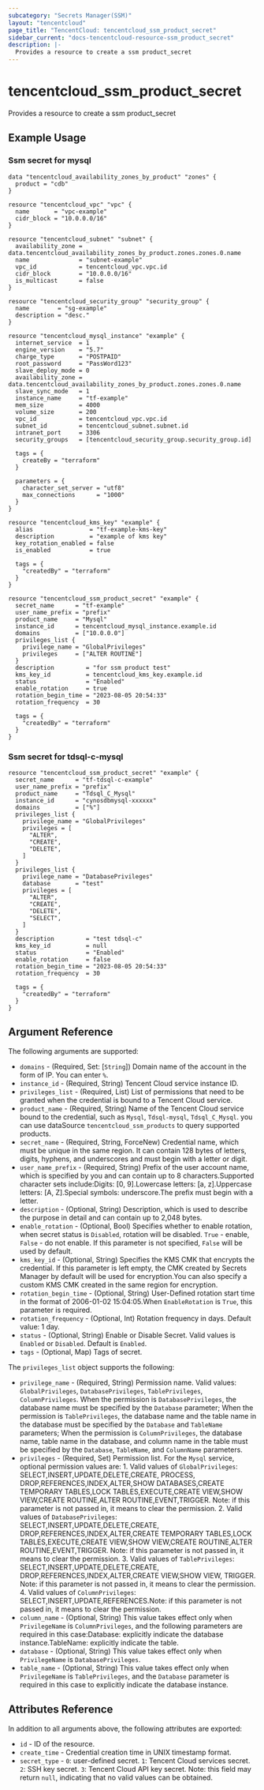 ```yaml
---
subcategory: "Secrets Manager(SSM)"
layout: "tencentcloud"
page_title: "TencentCloud: tencentcloud_ssm_product_secret"
sidebar_current: "docs-tencentcloud-resource-ssm_product_secret"
description: |-
  Provides a resource to create a ssm product_secret
---
```


# tencentcloud_ssm_product_secret

Provides a resource to create a ssm product_secret

## Example Usage

### Ssm secret for mysql

```hcl
data "tencentcloud_availability_zones_by_product" "zones" {
  product = "cdb"
}

resource "tencentcloud_vpc" "vpc" {
  name       = "vpc-example"
  cidr_block = "10.0.0.0/16"
}

resource "tencentcloud_subnet" "subnet" {
  availability_zone = data.tencentcloud_availability_zones_by_product.zones.zones.0.name
  name              = "subnet-example"
  vpc_id            = tencentcloud_vpc.vpc.id
  cidr_block        = "10.0.0.0/16"
  is_multicast      = false
}

resource "tencentcloud_security_group" "security_group" {
  name        = "sg-example"
  description = "desc."
}

resource "tencentcloud_mysql_instance" "example" {
  internet_service  = 1
  engine_version    = "5.7"
  charge_type       = "POSTPAID"
  root_password     = "PassWord123"
  slave_deploy_mode = 0
  availability_zone = data.tencentcloud_availability_zones_by_product.zones.zones.0.name
  slave_sync_mode   = 1
  instance_name     = "tf-example"
  mem_size          = 4000
  volume_size       = 200
  vpc_id            = tencentcloud_vpc.vpc.id
  subnet_id         = tencentcloud_subnet.subnet.id
  intranet_port     = 3306
  security_groups   = [tencentcloud_security_group.security_group.id]

  tags = {
    createBy = "terraform"
  }

  parameters = {
    character_set_server = "utf8"
    max_connections      = "1000"
  }
}

resource "tencentcloud_kms_key" "example" {
  alias                = "tf-example-kms-key"
  description          = "example of kms key"
  key_rotation_enabled = false
  is_enabled           = true

  tags = {
    "createdBy" = "terraform"
  }
}

resource "tencentcloud_ssm_product_secret" "example" {
  secret_name      = "tf-example"
  user_name_prefix = "prefix"
  product_name     = "Mysql"
  instance_id      = tencentcloud_mysql_instance.example.id
  domains          = ["10.0.0.0"]
  privileges_list {
    privilege_name = "GlobalPrivileges"
    privileges     = ["ALTER ROUTINE"]
  }
  description         = "for ssm product test"
  kms_key_id          = tencentcloud_kms_key.example.id
  status              = "Enabled"
  enable_rotation     = true
  rotation_begin_time = "2023-08-05 20:54:33"
  rotation_frequency  = 30

  tags = {
    "createdBy" = "terraform"
  }
}
```

### Ssm secret for tdsql-c-mysql

```hcl
resource "tencentcloud_ssm_product_secret" "example" {
  secret_name      = "tf-tdsql-c-example"
  user_name_prefix = "prefix"
  product_name     = "Tdsql_C_Mysql"
  instance_id      = "cynosdbmysql-xxxxxx"
  domains          = ["%"]
  privileges_list {
    privilege_name = "GlobalPrivileges"
    privileges = [
      "ALTER",
      "CREATE",
      "DELETE",
    ]
  }
  privileges_list {
    privilege_name = "DatabasePrivileges"
    database       = "test"
    privileges = [
      "ALTER",
      "CREATE",
      "DELETE",
      "SELECT",
    ]
  }
  description         = "test tdsql-c"
  kms_key_id          = null
  status              = "Enabled"
  enable_rotation     = false
  rotation_begin_time = "2023-08-05 20:54:33"
  rotation_frequency  = 30

  tags = {
    "createdBy" = "terraform"
  }
}
```

## Argument Reference

The following arguments are supported:

* `domains` - (Required, Set: [`String`]) Domain name of the account in the form of IP. You can enter `%`.
* `instance_id` - (Required, String) Tencent Cloud service instance ID.
* `privileges_list` - (Required, List) List of permissions that need to be granted when the credential is bound to a Tencent Cloud service.
* `product_name` - (Required, String) Name of the Tencent Cloud service bound to the credential, such as `Mysql`, `Tdsql-mysql`, `Tdsql_C_Mysql`. you can use dataSource `tencentcloud_ssm_products` to query supported products.
* `secret_name` - (Required, String, ForceNew) Credential name, which must be unique in the same region. It can contain 128 bytes of letters, digits, hyphens, and underscores and must begin with a letter or digit.
* `user_name_prefix` - (Required, String) Prefix of the user account name, which is specified by you and can contain up to 8 characters.Supported character sets include:Digits: [0, 9].Lowercase letters: [a, z].Uppercase letters: [A, Z].Special symbols: underscore.The prefix must begin with a letter.
* `description` - (Optional, String) Description, which is used to describe the purpose in detail and can contain up to 2,048 bytes.
* `enable_rotation` - (Optional, Bool) Specifies whether to enable rotation, when secret status is `Disabled`, rotation will be disabled. `True` - enable, `False` - do not enable. If this parameter is not specified, `False` will be used by default.
* `kms_key_id` - (Optional, String) Specifies the KMS CMK that encrypts the credential. If this parameter is left empty, the CMK created by Secrets Manager by default will be used for encryption.You can also specify a custom KMS CMK created in the same region for encryption.
* `rotation_begin_time` - (Optional, String) User-Defined rotation start time in the format of 2006-01-02 15:04:05.When `EnableRotation` is `True`, this parameter is required.
* `rotation_frequency` - (Optional, Int) Rotation frequency in days. Default value: 1 day.
* `status` - (Optional, String) Enable or Disable Secret. Valid values is `Enabled` or `Disabled`. Default is `Enabled`.
* `tags` - (Optional, Map) Tags of secret.

The `privileges_list` object supports the following:

* `privilege_name` - (Required, String) Permission name. Valid values: `GlobalPrivileges`, `DatabasePrivileges`, `TablePrivileges`, `ColumnPrivileges`. When the permission is `DatabasePrivileges`, the database name must be specified by the `Database` parameter; When the permission is `TablePrivileges`, the database name and the table name in the database must be specified by the `Database` and `TableName` parameters; When the permission is `ColumnPrivileges`, the database name, table name in the database, and column name in the table must be specified by the `Database`, `TableName`, and `ColumnName` parameters.
* `privileges` - (Required, Set) Permission list. For the `Mysql` service, optional permission values are: 1. Valid values of `GlobalPrivileges`: SELECT,INSERT,UPDATE,DELETE,CREATE, PROCESS, DROP,REFERENCES,INDEX,ALTER,SHOW DATABASES,CREATE TEMPORARY TABLES,LOCK TABLES,EXECUTE,CREATE VIEW,SHOW VIEW,CREATE ROUTINE,ALTER ROUTINE,EVENT,TRIGGER. Note: if this parameter is not passed in, it means to clear the permission. 2. Valid values of `DatabasePrivileges`: SELECT,INSERT,UPDATE,DELETE,CREATE, DROP,REFERENCES,INDEX,ALTER,CREATE TEMPORARY TABLES,LOCK TABLES,EXECUTE,CREATE VIEW,SHOW VIEW,CREATE ROUTINE,ALTER ROUTINE,EVENT,TRIGGER. Note: if this parameter is not passed in, it means to clear the permission. 3. Valid values of `TablePrivileges`: SELECT,INSERT,UPDATE,DELETE,CREATE, DROP,REFERENCES,INDEX,ALTER,CREATE VIEW,SHOW VIEW, TRIGGER. Note: if this parameter is not passed in, it means to clear the permission. 4. Valid values of `ColumnPrivileges`: SELECT,INSERT,UPDATE,REFERENCES.Note: if this parameter is not passed in, it means to clear the permission.
* `column_name` - (Optional, String) This value takes effect only when `PrivilegeName` is `ColumnPrivileges`, and the following parameters are required in this case:Database: explicitly indicate the database instance.TableName: explicitly indicate the table.
* `database` - (Optional, String) This value takes effect only when `PrivilegeName` is `DatabasePrivileges`.
* `table_name` - (Optional, String) This value takes effect only when `PrivilegeName` is `TablePrivileges`, and the `Database` parameter is required in this case to explicitly indicate the database instance.

## Attributes Reference

In addition to all arguments above, the following attributes are exported:

* `id` - ID of the resource.
* `create_time` - Credential creation time in UNIX timestamp format.
* `secret_type` - `0`: user-defined secret. `1`: Tencent Cloud services secret. `2`: SSH key secret. `3`: Tencent Cloud API key secret. Note: this field may return `null`, indicating that no valid values can be obtained.



